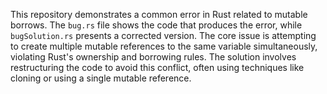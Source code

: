 This repository demonstrates a common error in Rust related to mutable borrows.  The `bug.rs` file shows the code that produces the error, while `bugSolution.rs` presents a corrected version.  The core issue is attempting to create multiple mutable references to the same variable simultaneously, violating Rust's ownership and borrowing rules. The solution involves restructuring the code to avoid this conflict, often using techniques like cloning or using a single mutable reference.
